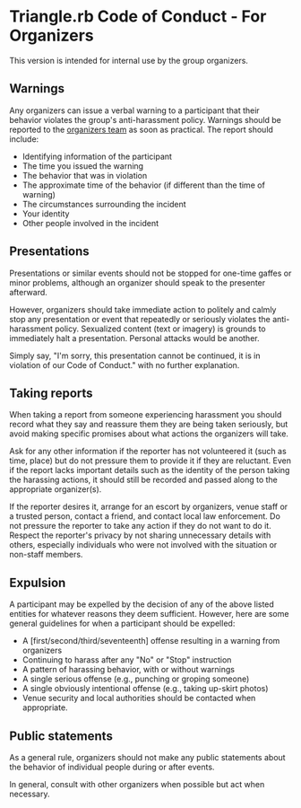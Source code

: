 # Triangle.rb Code of Conduct - For Organizers

This version is intended for internal use by the group organizers.

## Warnings

Any organizers can issue a verbal warning to a participant that
their behavior violates the group's anti-harassment policy. Warnings should
be reported to the [organizers team](mailto:trianglerb-organizers@googlegroups.com)
as soon as practical. The report should include:

* Identifying information of the participant
* The time you issued the warning
* The behavior that was in violation
* The approximate time of the behavior (if different than the time of warning)
* The circumstances surrounding the incident
* Your identity
* Other people involved in the incident

## Presentations

Presentations or similar events should not be stopped for one-time gaffes or
minor problems, although an organizer should speak to the presenter afterward.

However, organizers should take immediate action to politely and calmly stop any
presentation or event that repeatedly or seriously violates the anti-harassment
policy. Sexualized content (text or imagery) is grounds to immediately halt a
presentation. Personal attacks would be another.

Simply say, "I'm sorry, this presentation cannot be continued, it
is in violation of our Code of Conduct." with no further explanation.

## Taking reports

When taking a report from someone experiencing harassment you should record what
they say and reassure them they are being taken seriously, but avoid making
specific promises about what actions the organizers will take.

Ask for any other information if the reporter has not volunteered it (such as
time, place) but do not pressure them to provide it if they are reluctant. Even
if the report lacks important details such as the identity of the person taking
the harassing actions, it should still be recorded and passed along to the
appropriate organizer(s).

If the reporter desires it, arrange for an escort by organizers, venue staff
or a trusted person, contact a friend, and contact local law enforcement. Do not
pressure the reporter to take any action if they do not want to do it. Respect
the reporter's privacy by not sharing unnecessary details with others,
especially individuals who were not involved with the situation or non-staff
members.

## Expulsion

A participant may be expelled by the decision of any of the above listed
entities for whatever reasons they deem sufficient. However, here are some
general guidelines for when a participant should be expelled:

* A [first/second/third/seventeenth] offense resulting in a warning from
  organizers
* Continuing to harass after any "No" or "Stop" instruction
* A pattern of harassing behavior, with or without warnings
* A single serious offense (e.g., punching or groping someone)
* A single obviously intentional offense (e.g., taking up-skirt photos)
* Venue security and local authorities should be contacted when appropriate.

## Public statements

As a general rule, organizers should not make any public statements about
the behavior of individual people during or after events.

In general, consult with other organizers when possible but act when necessary.
